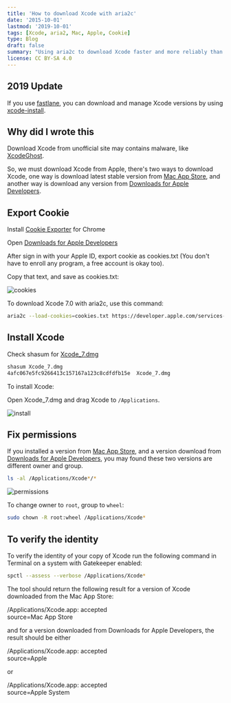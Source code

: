 ```yaml
---
title: 'How to download Xcode with aria2c'
date: '2015-10-01'
lastmod: '2019-10-01'
tags: [Xcode, aria2, Mac, Apple, Cookie]
type: Blog
draft: false
summary: "Using aria2c to download Xcode faster and more reliably than Apple's default download methods, with step-by-step instructions and performance optimization tips for developers."
license: CC BY-SA 4.0
---
```

## 2019 Update

If you use [fastlane](https://docs.fastlane.tools), you can download and manage Xcode versions by using [xcode-install](https://github.com/xcpretty/xcode-install).

## Why did I wrote this

Download Xcode from unofficial site may contains malware, like [XcodeGhost](http://researchcenter.paloaltonetworks.com/2015/09/novel-malware-xcodeghost-modifies-xcode-infects-apple-ios-apps-and-hits-app-store/).

So, we must download Xcode from Apple, there's two ways to download Xcode, one way is download latest stable version from [Mac App Store](https://itunes.apple.com/en/app/xcode/id497799835), and another way is download any version from [Downloads for Apple Developers](https://developer.apple.com/download/more/).

## Export Cookie

Install [Cookie Exporter](https://chrome.google.com/webstore/detail/cookiestxt/njabckikapfpffapmjgojcnbfjonfjfg) for Chrome

Open [Downloads for Apple Developers](https://developer.apple.com/downloads/)

After sign in with your Apple ID, export cookie as cookies.txt
(You don't have to enroll any program, a free account is okay too).

Copy that text, and save as cookies.txt:

![cookies](/static/images/cookies.webp)

To download Xcode 7.0 with aria2c, use this command:

```sh
aria2c --load-cookies=cookies.txt https://developer.apple.com/services-account/
```

## Install Xcode

Check shasum for [Xcode_7.dmg](http://adcdownload.apple.com/Developer_Tools/Xcode_7/Xcode_7.dmg
)

```sh
shasum Xcode_7.dmg
4afc067e5fc9266413c157167a123c8cdfdfb15e  Xcode_7.dmg
```

To install Xcode:

Open Xcode_7.dmg and drag Xcode to `/Applications`.

![install](/static/images/install.webp)

## Fix permissions

If you installed a version from [Mac App Store](https://itunes.apple.com/en/app/xcode/id497799835), and a version download from [Downloads for Apple Developers](https://developer.apple.com/download/more/), you may found these two versions are different owner and group.

```sh
ls -al /Applications/Xcode*/*
```

![permissions](/static/images/permissions.webp)

To change owner to `root`, group to `wheel`:

```sh
sudo chown -R root:wheel /Applications/Xcode*
```

## To verify the identity

To verify the identity of your copy of Xcode run the following command in Terminal on a system with Gatekeeper enabled:

```sh
spctl --assess --verbose /Applications/Xcode*
```

The tool should return the following result for a version of Xcode downloaded from the Mac App Store:

/Applications/Xcode.app: accepted  
source=Mac App Store

and for a version downloaded from Downloads for Apple Developers, the result should be either

/Applications/Xcode.app: accepted  
source=Apple

or

/Applications/Xcode.app: accepted  
source=Apple System


